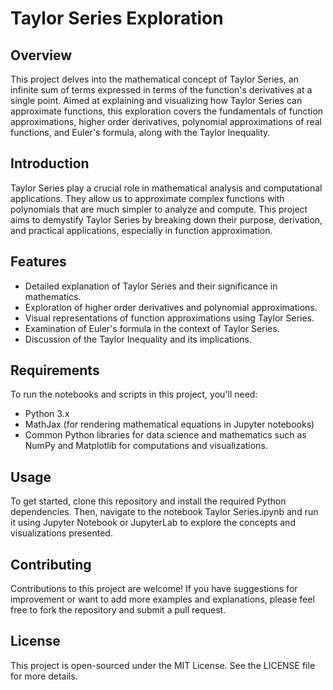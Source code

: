 # Taylor Series Exploration
## Overview
This project delves into the mathematical concept of Taylor Series, an infinite sum of terms expressed in terms of the function's derivatives at a single point. Aimed at explaining and visualizing how Taylor Series can approximate functions, this exploration covers the fundamentals of function approximations, higher order derivatives, polynomial approximations of real functions, and Euler's formula, along with the Taylor Inequality.

## Introduction
Taylor Series play a crucial role in mathematical analysis and computational applications. They allow us to approximate complex functions with polynomials that are much simpler to analyze and compute. This project aims to demystify Taylor Series by breaking down their purpose, derivation, and practical applications, especially in function approximation.

## Features
- Detailed explanation of Taylor Series and their significance in mathematics.
- Exploration of higher order derivatives and polynomial approximations.
- Visual representations of function approximations using Taylor Series.
- Examination of Euler's formula in the context of Taylor Series.
- Discussion of the Taylor Inequality and its implications.
## Requirements
To run the notebooks and scripts in this project, you'll need:

- Python 3.x
- MathJax (for rendering mathematical equations in Jupyter notebooks)
- Common Python libraries for data science and mathematics such as NumPy and Matplotlib for computations and visualizations.
## Usage
To get started, clone this repository and install the required Python dependencies. Then, navigate to the notebook Taylor Series.ipynb and run it using Jupyter Notebook or JupyterLab to explore the concepts and visualizations presented.

## Contributing
Contributions to this project are welcome! If you have suggestions for improvement or want to add more examples and explanations, please feel free to fork the repository and submit a pull request.

## License
This project is open-sourced under the MIT License. See the LICENSE file for more details.
